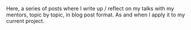 Here, a series of posts where I write up / reflect on my talks with my mentors, topic by topic, in blog post format.  As and when I apply it to my current project.